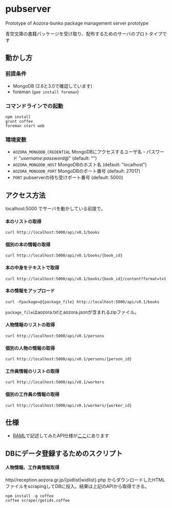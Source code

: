 # pubserver
Prototype of Aozora-bunko package management server prototype

青空文庫の書籍パッケージを受け取り、配布するためのサーバのプロトタイプです

## 動かし方

### 前提条件
* MongoDB (2.6と3.0で確認しています)
* foreman (`gem install foreman`)


### コマンドラインでの起動
```
npm install
grunt coffee
foreman start web
```

### 環境変数

* `AOZORA_MONGODB_CREDENTIAL` MongoDBにアクセスするユーザ名・パスワード "*username*:*password*@" (default: "")
* `AOZORA_MONGODB_HOST` MongoDBのホスト名 (default: "localhost")
* `AOZORA_MONGODB_PORT` MongoDBのポート番号 (default: 27017)
* `PORT` pubserverの待ち受けポート番号 (default: 5000)

## アクセス方法

localhost:5000 でサーバを動かしている前提で。

#### 本のリストの取得
```
curl http://localhost:5000/api/v0.1/books
```

#### 個別の本の情報の取得
```
curl http://localhost:5000/api/v0.1/books/{book_id}
```

#### 本の中身をテキストで取得
```
curl http://localhost:5000/api/v0.1/books/{book_id}/content?format=txt
```

#### 本の情報をアップロード
```
curl -Fpackage=@{package_file} http://localhost:5000/api/v0.1/books
```

`package_file`はaozora.txtとaozora.jsonが含まれるzipファイル。

#### 人物情報のリストの取得
```
curl http://localhost:5000/api/v0.1/persons
```

#### 個別の人物の情報の取得
```
curl http://localhost:5000/api/v0.1/persons/{person_id}
```

#### 工作員情報のリストの取得
```
curl http://localhost:5000/api/v0.1/workers
```

#### 個別の工作員の情報の取得
```
curl http://localhost:5000/api/v0.1/workers/{worker_id}
```

## 仕様
* [RAML](http://raml.org/)で記述してみたAPI仕様が[ここ](./pubserver.raml)にあります

## DBにデータ登録するためのスクリプト

#### 人物情報、工作員情報取得

http//reception<span></span>.aozora.gr.jp/{pidlist|widlist}.php からダウンロードしたHTMLファイルをscrapingしてDBに投入。結果は上記のAPIから取得できる。

```
npm install -g coffee
coffee scraper/getids.coffee
```
